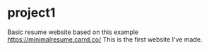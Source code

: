 # project1
Basic resume website based on this example https://minimalresume.carrd.co/
This is the first website I've made.
